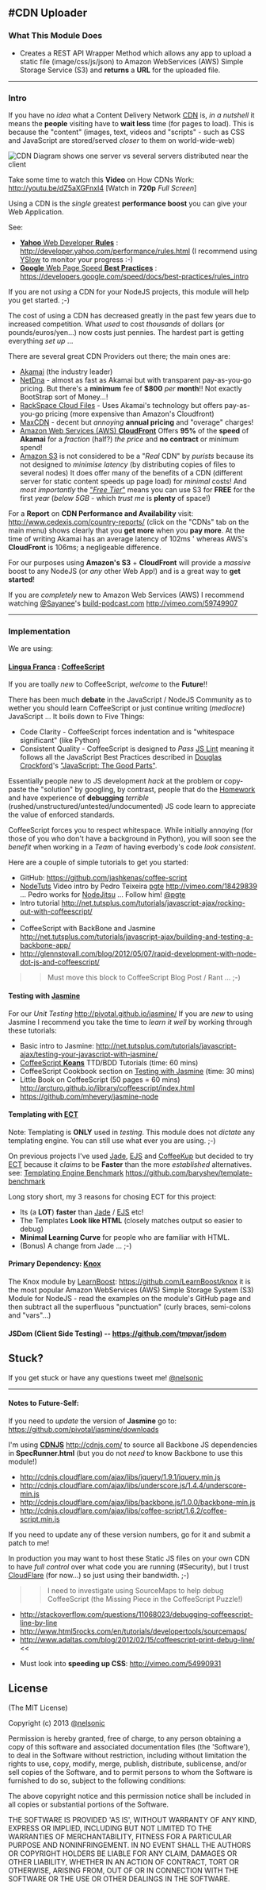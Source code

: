 #CDN Uploader
---

### What This Module Does

- Creates a REST API Wrapper Method which allows any app to upload a static file (image/css/js/json) to Amazon WebServices (AWS) Simple Storage Service (S3) and **returns** a **URL** for the uploaded file.

---

### Intro

If you have no *idea* what a Content Delivery Network 
[CDN](http://en.wikipedia.org/wiki/Content_delivery_network) is, *in a nutshell* it means the **people** visiting have to **wait less** time (for pages to load). This is because the "content" (images, text, videos and "scripts" - such as CSS and JavaScript are stored/served *closer* to them on world-wide-web)

![CDN Diagram shows one server vs several servers distributed near the client](http://upload.wikimedia.org/wikipedia/commons/f/f9/NCDN_-_CDN.png "CDN means content is served from the web server that is closest to the visitor")

Take some time to watch this **Video** on 
How CDNs Work: http://youtu.be/dZ5aXGFnxI4 [Watch in **720p** *Full Screen*]

Using a CDN is the *single* greatest **performance boost** you can give your Web Application. 

See: 

* [**Yahoo** Web Developer **Rules**](http://developer.yahoo.com/performance/rules.html) : http://developer.yahoo.com/performance/rules.html (I recommend using [YSlow](http://developer.yahoo.com/yslow/) to monitor your progress :-)
* [**Google** Web Page Speed **Best Practices**](https://developers.google.com/speed/docs/best-practices/rules_intro) : https://developers.google.com/speed/docs/best-practices/rules_intro

If you are not *using* a CDN for your NodeJS projects, 
this module will help you get started. ;-)


The cost of using a CDN has decreased greatly in the past few years due to increased competition. What *used* to cost *thousands* of dollars (or pounds/euros/yen...) now costs just pennies. The hardest part is getting everything *set up* ...

There are several great CDN Providers out there; the main ones are:

- [Akamai](http://www.akamai.com) (the industry leader) 
- [NetDna](http://www.netdna.com/pricing/) - almost as fast as Akamai but with 
transparent pay-as-you-go pricing. But there's a **minimum** fee of 
**$800** *per* **month**!!  Not exactly BootStrap sort of Money...!
- [RackSpace Cloud Files](http://www.rackspace.co.uk/cloud-files/) - Uses Akamai's 
technology but offers pay-as-you-go pricing (more expensive than Amazon's Cloudfront)
- [MaxCDN](http://www.maxcdn.com/pricing) - decent but *annoying* 
**annual pricing** and "overage" charges!
- [Amazon Web Services (AWS) **CloudFront**](http://aws.amazon.com/cloudfront/pricing/) Offers **95%** of the **speed** of **Akamai** for a *fraction* (half?) *the price* and **no contract** or minimum spend!
- [Amazon S3](http://aws.amazon.com/s3/) is not considered to be a "*Real* CDN" 
by *purists* because its not designed to *minimise latency* (by distributing copies of files to several nodes) It does offer many of 
the benefits of a CDN (different server for static content speeds up page load) for *minimal* costs! And *most importantly* the ["*Free Tier*"](http://aws.amazon.com/free/) means you can use S3 for **FREE** for the first *year* (*below 5GB* - which *trust me* is **plenty** of space!)

For a **Report** on **CDN Performance and Availability** 
visit: http://www.cedexis.com/country-reports/ 
(click on the "CDNs" tab on the main menu) shows clearly that 
you **get more** when you **pay more**. 
At the time of writing Akamai has an average latency of 102ms '
whereas AWS's **CloudFront** is 106ms; a negligeable difference.

For our purposes using **Amazon's S3** + **CloudFront** 
will provide a *massive* boost to any NodeJS (or *any* other Web App!) and is a great way to **get started**!

If you are *completely* new to Amazon Web Services (AWS) I recommend watching [@Sayanee](https://github.com/sayanee)'s [build-podcast.com](http://build-podcast.com/)
http://vimeo.com/59749907


---

### Implementation

We are using:

#### [Lingua Franca](http://en.wikipedia.org/wiki/Lingua_franca) : [CoffeeScript](http://coffeescript.org/)

If you are toally *new* to CoffeeScript, *welcome* to the **Future**!! 

There has been much **debate** in the JavaScript / NodeJS Community as to wether you should learn CoffeeScript or just continue writing (*mediocre*) JavaScript ... It boils down to Five Things:

- Code Clarity - CoffeeScript forces indentation and is "whitespace significant" (like Python)
- Consistent Quality - CoffeeScript is designed to *Pass* [JS Lint](http://www.javascriptlint.com) meaning it follows all the JavaScript Best Practices described in [Douglas Crockford](http://javascript.crockford.com/)'s ["JavaScript: The Good Parts"](http://www.amazon.com/JavaScript-Good-Parts-Douglas-Crockford/dp/0596517742). 

Essentially people *new* to JS development *hack* at the problem or copy-paste the "solution" by googling, by contrast, people that do the [Homework](https://twitter.com/nelsonic/status/321950687619584001/photo/1) and have experience of **debugging** *terrible* (rushed/unstructured/untested/undocumented) JS code learn to appreciate the value of enforced standards.

CoffeeScript forces you to respect whitespace. While initially annoying (for those of you who don't have a background in Python), 
you will soon see the *benefit* when working in a *Team* of having everbody's code *look consistent*.

Here are a couple of simple tutorials to get you started:

* GitHub: https://github.com/jashkenas/coffee-script
* [NodeTuts](http://nodetuts.com/) Video intro by Pedro Teixeira [pgte](https://github.com/pgte) http://vimeo.com/18429839 ... Pedro works for [NodeJitsu](https://www.nodejitsu.com/) ... Follow him! [@pgte](https://twitter.com/pgte)
* Intro tutorial http://net.tutsplus.com/tutorials/javascript-ajax/rocking-out-with-coffeescript/
* 
* CoffeeScript with BackBone and Jasmine http://net.tutsplus.com/tutorials/javascript-ajax/building-and-testing-a-backbone-app/
* http://glennstovall.com/blog/2012/05/07/rapid-development-with-node-dot-js-and-coffeescript/

>> Must move this block to CoffeeScript Blog Post / Rant ... ;-)


#### Testing with [Jasmine](http://pivotal.github.io/jasmine) 

For our *Unit Testing* http://pivotal.github.io/jasmine/ 
If you are *new* to using Jasmine I recommend you take the time to *learn it well* by working through these tutorials:

- Basic intro to Jasmine: http://net.tutsplus.com/tutorials/javascript-ajax/testing-your-javascript-with-jasmine/
- [CoffeeScript **Koans**](https://github.com/sleepyfox/coffeescript-koans) TTD/BDD Tutorials (time: 60 mins) 
- CoffeeScript Cookbook section on [Testing with Jasmine](http://coffeescriptcookbook.com/chapters/testing/testing_with_jasmine) (time: 30 mins)
- Little Book on CoffeeScript (50 pages = 60 mins) http://arcturo.github.io/library/coffeescript/index.html
- https://github.com/mhevery/jasmine-node

#### Templating with [ECT](http://ectjs.com/)

Note: Templating is **ONLY** used in *testing*. This module does not *dictate* any templating engine. You can still use what ever you are using. ;-)

On previous projects I've used [Jade](http://jade-lang.com/), [EJS](http://embeddedjs.com/) and [CoffeeKup](https://github.com/mauricemach/coffeekup)
but decided to try [ECT](https://github.com/baryshev/ect) because it *claims* to be **Faster** than the more *established* alternatives. see: [Templating Engine Benchmark](https://github.com/baryshev/template-benchmark) https://github.com/baryshev/template-benchmark

Long story short, my 3 reasons for chosing ECT for this project:

- Its (a **LOT**) **faster** than [Jade](https://github.com/visionmedia/jade) / [EJS](https://github.com/visionmedia/ejs) etc!
- The Templates **Look like HTML** (closely matches output so easier to debug)
- **Minimal Learning Curve** for people who are familiar with HTML.
- (Bonus) A change from Jade ... ;-)

#### Primary Dependency: [Knox](https://github.com/LearnBoost/knox) 

The Knox module by [LearnBoost](https://www.learnboost.com/): https://github.com/LearnBoost/knox it is the most popular Amazon WebServices (AWS) Simple Storage System (S3) Module for NodeJS - read the examples on the module's GitHub page and then subtract all the superfluous "punctuation" (curly braces, semi-colons and "vars"...)

#### JSDom (Client Side Testing) -- https://github.com/tmpvar/jsdom


## Stuck? 

If you get stuck or have any questions tweet me! [@nelsonic](https://twitter.com/nelsonic)

---
#### Notes to Future-Self:
If you need to *update* the version of **Jasmine** go to: https://github.com/pivotal/jasmine/downloads

I'm using [**CDNJS**](http://cdnjs.com/) http://cdnjs.com/ to source all Backbone JS dependencies in **SpecRunner.html** (but you do not *need* to know Backbone to use this module!)

- http://cdnjs.cloudflare.com/ajax/libs/jquery/1.9.1/jquery.min.js
- http://cdnjs.cloudflare.com/ajax/libs/underscore.js/1.4.4/underscore-min.js
- http://cdnjs.cloudflare.com/ajax/libs/backbone.js/1.0.0/backbone-min.js
- http://cdnjs.cloudflare.com/ajax/libs/coffee-script/1.6.2/coffee-script.min.js

If you need to update any of these version numbers, go for it and submit a patch to me!

In production you may want to host these Static JS files on your own CDN to have *full control* over what code you are running (#Security), but I trust [CloudFlare](https://www.cloudflare.com/) (for now...) so just using their bandwidth. ;-)

>> I need to investigate using SourceMaps to help debug CoffeeScript (the Missing Piece in the CoffeeScript Puzzle!)
- http://stackoverflow.com/questions/11068023/debugging-coffeescript-line-by-line
- http://www.html5rocks.com/en/tutorials/developertools/sourcemaps/
- http://www.adaltas.com/blog/2012/02/15/coffeescript-print-debug-line/
<<

* Must look into **speeding up CSS**: http://vimeo.com/54990931

## License 

(The MIT License)

Copyright (c) 2013 [@nelsonic](https://twitter.com/nelsonic)

Permission is hereby granted, free of charge, to any person obtaining
a copy of this software and associated documentation files (the
'Software'), to deal in the Software without restriction, including
without limitation the rights to use, copy, modify, merge, publish,
distribute, sublicense, and/or sell copies of the Software, and to
permit persons to whom the Software is furnished to do so, subject to
the following conditions:

The above copyright notice and this permission notice shall be
included in all copies or substantial portions of the Software.

THE SOFTWARE IS PROVIDED 'AS IS', WITHOUT WARRANTY OF ANY KIND,
EXPRESS OR IMPLIED, INCLUDING BUT NOT LIMITED TO THE WARRANTIES OF
MERCHANTABILITY, FITNESS FOR A PARTICULAR PURPOSE AND NONINFRINGEMENT.
IN NO EVENT SHALL THE AUTHORS OR COPYRIGHT HOLDERS BE LIABLE FOR ANY
CLAIM, DAMAGES OR OTHER LIABILITY, WHETHER IN AN ACTION OF CONTRACT,
TORT OR OTHERWISE, ARISING FROM, OUT OF OR IN CONNECTION WITH THE
SOFTWARE OR THE USE OR OTHER DEALINGS IN THE SOFTWARE.